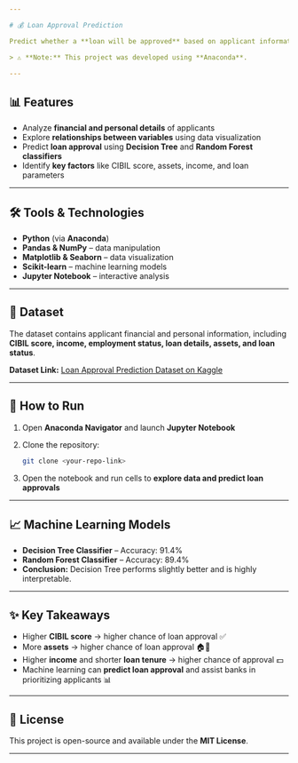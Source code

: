 ```yaml
---

# 💰 Loan Approval Prediction

Predict whether a **loan will be approved** based on applicant information such as **CIBIL score, income, assets, loan amount, tenure, and education** using **machine learning**. This project helps identify key factors affecting loan approval and predicts loan status for new applicants.

> ⚠️ **Note:** This project was developed using **Anaconda**.

---
```


## 📊 Features

* Analyze **financial and personal details** of applicants
* Explore **relationships between variables** using data visualization
* Predict **loan approval** using **Decision Tree** and **Random Forest classifiers**
* Identify **key factors** like CIBIL score, assets, income, and loan parameters

---

## 🛠️ Tools & Technologies

* **Python** (via **Anaconda**)
* **Pandas & NumPy** – data manipulation
* **Matplotlib & Seaborn** – data visualization
* **Scikit-learn** – machine learning models
* **Jupyter Notebook** – interactive analysis

---

## 📂 Dataset

The dataset contains applicant financial and personal information, including **CIBIL score, income, employment status, loan details, assets, and loan status**.

**Dataset Link:** [Loan Approval Prediction Dataset on Kaggle](https://www.kaggle.com/datasets/architsharma01/loan-approval-prediction-dataset)

---

## 🚀 How to Run

1. Open **Anaconda Navigator** and launch **Jupyter Notebook**
2. Clone the repository:

   ```bash
   git clone <your-repo-link>
   ```

3. Open the notebook and run cells to **explore data and predict loan approvals**

---

## 📈 Machine Learning Models

* **Decision Tree Classifier** – Accuracy: 91.4%
* **Random Forest Classifier** – Accuracy: 89.4%
* **Conclusion:** Decision Tree performs slightly better and is highly interpretable.

---

## ✨ Key Takeaways

* Higher **CIBIL score** → higher chance of loan approval ✅
* More **assets** → higher chance of loan approval 🏠💎
* Higher **income** and shorter **loan tenure** → higher chance of approval 💵
* Machine learning can **predict loan approval** and assist banks in prioritizing applicants 📊

---

## 📌 License

This project is open-source and available under the **MIT License**.

---
